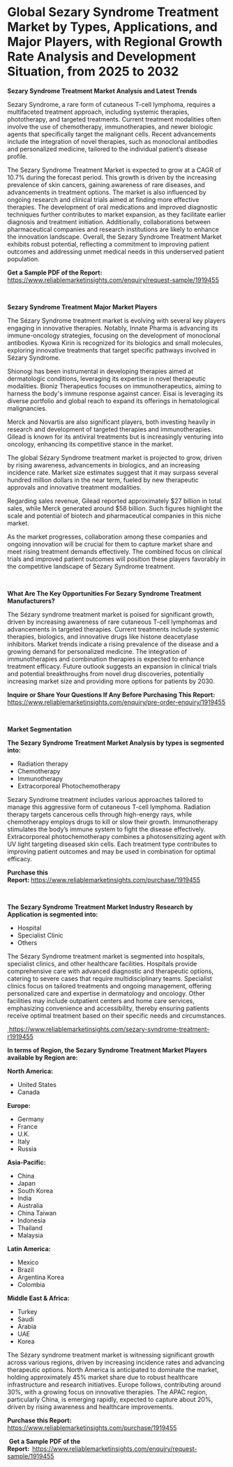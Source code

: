 <p><h1>Global Sezary Syndrome Treatment Market by Types, Applications, and Major Players, with Regional Growth Rate Analysis and Development Situation, from 2025 to 2032</h1></p><p><strong>Sezary Syndrome Treatment Market Analysis and Latest Trends</strong></p>
<p><p>Sezary Syndrome, a rare form of cutaneous T-cell lymphoma, requires a multifaceted treatment approach, including systemic therapies, phototherapy, and targeted treatments. Current treatment modalities often involve the use of chemotherapy, immunotherapies, and newer biologic agents that specifically target the malignant cells. Recent advancements include the integration of novel therapies, such as monoclonal antibodies and personalized medicine, tailored to the individual patient’s disease profile.</p><p>The Sezary Syndrome Treatment Market is expected to grow at a CAGR of 10.7% during the forecast period. This growth is driven by the increasing prevalence of skin cancers, gaining awareness of rare diseases, and advancements in treatment options. The market is also influenced by ongoing research and clinical trials aimed at finding more effective therapies. The development of oral medications and improved diagnostic techniques further contributes to market expansion, as they facilitate earlier diagnosis and treatment initiation. Additionally, collaborations between pharmaceutical companies and research institutions are likely to enhance the innovation landscape. Overall, the Sezary Syndrome Treatment Market exhibits robust potential, reflecting a commitment to improving patient outcomes and addressing unmet medical needs in this underserved patient population.</p></p>
<p><strong>Get a Sample PDF of the Report:&nbsp;</strong> <a href="https://www.reliablemarketinsights.com/enquiry/request-sample/1919455?utm_campaign=2207&utm_medium=2&utm_source=Github&utm_content=ia&utm_term=13042025&utm_id=sezary-syndrome-treatment">https://www.reliablemarketinsights.com/enquiry/request-sample/1919455</a></p>
<p>&nbsp;</p>
<p><strong>Sezary Syndrome Treatment Major Market Players</strong></p>
<p><p>The Sézary Syndrome treatment market is evolving with several key players engaging in innovative therapies. Notably, Innate Pharma is advancing its immune-oncology strategies, focusing on the development of monoclonal antibodies. Kyowa Kirin is recognized for its biologics and small molecules, exploring innovative treatments that target specific pathways involved in Sézary Syndrome.</p><p>Shionogi has been instrumental in developing therapies aimed at dermatologic conditions, leveraging its expertise in novel therapeutic modalities. Bioniz Therapeutics focuses on immunotherapeutics, aiming to harness the body's immune response against cancer. Eisai is leveraging its diverse portfolio and global reach to expand its offerings in hematological malignancies.</p><p>Merck and Novartis are also significant players, both investing heavily in research and development of targeted therapies and immunotherapies. Gilead is known for its antiviral treatments but is increasingly venturing into oncology, enhancing its competitive stance in the market.</p><p>The global Sézary Syndrome treatment market is projected to grow, driven by rising awareness, advancements in biologics, and an increasing incidence rate. Market size estimates suggest that it may surpass several hundred million dollars in the near term, fueled by new therapeutic approvals and innovative treatment modalities.</p><p>Regarding sales revenue, Gilead reported approximately $27 billion in total sales, while Merck generated around $58 billion. Such figures highlight the scale and potential of biotech and pharmaceutical companies in this niche market.</p><p>As the market progresses, collaboration among these companies and ongoing innovation will be crucial for them to capture market share and meet rising treatment demands effectively. The combined focus on clinical trials and improved patient outcomes will position these players favorably in the competitive landscape of Sézary Syndrome treatment.</p></p>
<p>&nbsp;</p>
<p><strong>What Are The Key Opportunities For Sezary Syndrome Treatment Manufacturers?</strong></p>
<p><p>The Sézary syndrome treatment market is poised for significant growth, driven by increasing awareness of rare cutaneous T-cell lymphomas and advancements in targeted therapies. Current treatments include systemic therapies, biologics, and innovative drugs like histone deacetylase inhibitors. Market trends indicate a rising prevalence of the disease and a growing demand for personalized medicine. The integration of immunotherapies and combination therapies is expected to enhance treatment efficacy. Future outlook suggests an expansion in clinical trials and potential breakthroughs from novel drug discoveries, potentially increasing market size and providing more options for patients by 2030.</p></p>
<p><strong>Inquire or Share Your Questions If Any Before Purchasing This Report:</strong> <a href="https://www.reliablemarketinsights.com/enquiry/pre-order-enquiry/1919455?utm_campaign=2207&utm_medium=2&utm_source=Github&utm_content=ia&utm_term=13042025&utm_id=sezary-syndrome-treatment">https://www.reliablemarketinsights.com/enquiry/pre-order-enquiry/1919455</a></p>
<p>&nbsp;</p>
<p><strong>Market Segmentation</strong></p>
<p><strong>The Sezary Syndrome Treatment Market Analysis by types is segmented into:</strong></p>
<p><ul><li>Radiation therapy</li><li>Chemotherapy</li><li>Immunotherapy</li><li>Extracorporeal Photochemotherapy</li></ul></p>
<p><p>Sezary Syndrome treatment includes various approaches tailored to manage this aggressive form of cutaneous T-cell lymphoma. Radiation therapy targets cancerous cells through high-energy rays, while chemotherapy employs drugs to kill or slow their growth. Immunotherapy stimulates the body’s immune system to fight the disease effectively. Extracorporeal photochemotherapy combines a photosensitizing agent with UV light targeting diseased skin cells. Each treatment type contributes to improving patient outcomes and may be used in combination for optimal efficacy.</p></p>
<p><strong>Purchase this Report:&nbsp;</strong><a href="https://www.reliablemarketinsights.com/purchase/1919455?utm_campaign=2207&utm_medium=2&utm_source=Github&utm_content=ia&utm_term=13042025&utm_id=sezary-syndrome-treatment">https://www.reliablemarketinsights.com/purchase/1919455</a></p>
<p>&nbsp;</p>
<p><strong>The Sezary Syndrome Treatment Market Industry Research by Application is segmented into:</strong></p>
<p><ul><li>Hospital</li><li>Specialist Clinic</li><li>Others</li></ul></p>
<p><p>The Sézary Syndrome treatment market is segmented into hospitals, specialist clinics, and other healthcare facilities. Hospitals provide comprehensive care with advanced diagnostic and therapeutic options, catering to severe cases that require multidisciplinary teams. Specialist clinics focus on tailored treatments and ongoing management, offering personalized care and expertise in dermatology and oncology. Other facilities may include outpatient centers and home care services, emphasizing convenience and accessibility, thereby ensuring patients receive optimal treatment based on their specific needs and circumstances.</p></p>
<p><a href="https://www.reliablemarketinsights.com/sezary-syndrome-treatment-r1919455?utm_campaign=2207&utm_medium=2&utm_source=Github&utm_content=ia&utm_term=13042025&utm_id=sezary-syndrome-treatment">&nbsp;https://www.reliablemarketinsights.com/sezary-syndrome-treatment-r1919455</a></p>
<p><strong>In terms of Region, the Sezary Syndrome Treatment Market Players available by Region are:</strong></p>
<p>
    <p> <strong> North America: </strong>
        <ul>
            <li>United States</li>
            <li>Canada</li>
        </ul>
        </p> 
    <p> <strong> Europe: </strong>
        <ul>
            <li>Germany</li>
            <li>France</li>
            <li>U.K.</li>
            <li>Italy</li>
            <li>Russia</li>
        </ul>
        </p> 
    <p> <strong> Asia-Pacific: </strong>
        <ul>
            <li>China</li>
            <li>Japan</li>
            <li>South Korea</li>
            <li>India</li>
            <li>Australia</li>
            <li>China Taiwan</li>
            <li>Indonesia</li>
            <li>Thailand</li>
            <li>Malaysia</li>
        </ul>
        </p> 
    <p> <strong> Latin America: </strong>
        <ul>
            <li>Mexico</li>
            <li>Brazil</li>
            <li>Argentina Korea</li>
            <li>Colombia</li>
        </ul>
        </p> 
    <p> <strong> Middle East & Africa: </strong>
        <ul>
            <li>Turkey</li>
            <li>Saudi</li>
            <li>Arabia</li>
            <li>UAE</li>
            <li>Korea</li>
        </ul>
    </p>
    </p>
<p><p>The Sézary syndrome treatment market is witnessing significant growth across various regions, driven by increasing incidence rates and advancing therapeutic options. North America is anticipated to dominate the market, holding approximately 45% market share due to robust healthcare infrastructure and research initiatives. Europe follows, contributing around 30%, with a growing focus on innovative therapies. The APAC region, particularly China, is emerging rapidly, expected to capture about 20%, driven by rising awareness and healthcare improvements.</p></p>
<p><strong>Purchase this Report: </strong><a href="https://www.reliablemarketinsights.com/purchase/1919455?utm_campaign=2207&utm_medium=2&utm_source=Github&utm_content=ia&utm_term=13042025&utm_id=sezary-syndrome-treatment">https://www.reliablemarketinsights.com/purchase/1919455</a></p>
<p>&nbsp;<strong>Get a Sample PDF of the Report:&nbsp;&nbsp;</strong><a href="https://www.reliablemarketinsights.com/enquiry/request-sample/1919455?utm_campaign=2207&utm_medium=2&utm_source=Github&utm_content=ia&utm_term=13042025&utm_id=sezary-syndrome-treatment">https://www.reliablemarketinsights.com/enquiry/request-sample/1919455</a></p>
<p><strong></strong></p>
<p><p></p><p></p><p></p></p>